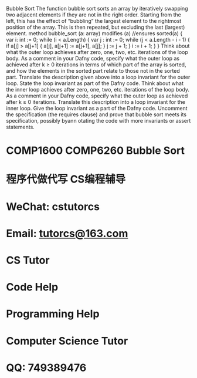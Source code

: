 
Bubble Sort
The function bubble sort sorts an array by iteratively swapping two adjacent elements if they are not in the right order. Starting from the left, this has the effect of “bubbling” the largest element to the rightmost position of the array. This is then repeated, but excluding the last (largest) element.
   method bubble_sort (a: array<int>)
   modifies (a)
   //ensures sorted(a)
   {   var i: int := 0;
       while (i < a.Length) {
           var j : int := 0;
           while (j < a.Length - i - 1) {
               if a[j] > a[j+1] {
                   a[j], a[j+1] := a[j+1], a[j];
}
j := j + 1; }
i := i + 1; }
}
Think about what the outer loop achieves after zero, one, two, etc. iterations of the loop body. As a comment in your Dafny code, specify what the outer loop as achieved after k ≥ 0 iterations in terms of which part of the array is sorted, and how the elements in the sorted part relate to those not in the sorted part.
Translate the description given above into a loop invariant for the outer loop. State the loop invariant as part of the Dafny code. Think about what the inner loop achieves after zero, one, two, etc. iterations of the loop body.
As a comment in your Dafny code, specify what the outer loop as achieved after k ≥ 0 iterations.
Translate this description into a loop invariant for the inner loop. Give the loop invariant as a part of the Dafny code. Uncomment the specification (the requires clause) and prove that bubble sort meets its specification, possibly byann otating the code with more invariants or assert statements.

# COMP1600 COMP6260 Bubble Sort

# 程序代做代写 CS编程辅导

# WeChat: cstutorcs

# Email: tutorcs@163.com

# CS Tutor

# Code Help

# Programming Help

# Computer Science Tutor

# QQ: 749389476
